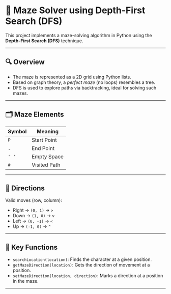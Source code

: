 # 🧩 Maze Solver using Depth-First Search (DFS)

This project implements a maze-solving algorithm in Python using the **Depth-First Search (DFS)** technique.

---

## 🔍 Overview

- The maze is represented as a 2D grid using Python lists.
- Based on graph theory, a *perfect maze* (no loops) resembles a tree.
- DFS is used to explore paths via backtracking, ideal for solving such mazes.

---

## 🗂 Maze Elements

| Symbol | Meaning       |
|--------|---------------|
| `P`    | Start Point   |
| `.`    | End Point     |
| `' '`  | Empty Space   |
| `#`    | Visited Path  |

---

## 🧭 Directions

Valid moves (row, column):

- Right → `(0, 1)` → `>`
- Down  → `(1, 0)` → `v`
- Left  → `(0, -1)` → `<`
- Up    → `(-1, 0)` → `^`

---

## 🧠 Key Functions

- `searchLocation(location)`: Finds the character at a given position.
- `getMazeDirection(location)`: Gets the direction of movement at a position.
- `setMazeDirection(location, direction)`: Marks a direction at a position in the maze.

---

